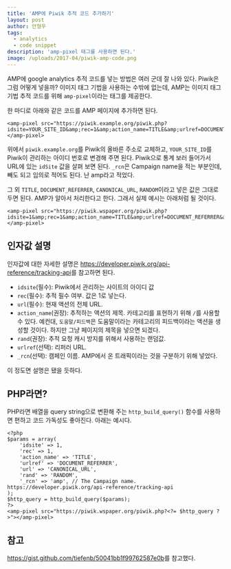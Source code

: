 ```yaml
---
title: 'AMP에 Piwik 추적 코드 추가하기'
layout: post
author: 안형우
tags: 
  - analytics
  - code snippet
description: 'amp-pixel 태그를 사용하면 된다.'
image: /uploads/2017-04/piwik-amp-code.png 
---
```


AMP에 google analytics 추적 코드를 넣는 방법은 여러 군데 잘 나와 있다. Piwik은 그럼 어떻게 넣을까? 이미지 태그 기법을 사용하는 수밖에 없는데, AMP는 이미지 태그 기법 추적 코드를 위해 `amp-pixel`이라는 태그를 제공한다.

한 마디로 아래와 같은 코드를 AMP 페이지에 추가하면 된다. 

    <amp-pixel src="https://piwik.example.org/piwik.php?idsite=YOUR_SITE_ID&amp;rec=1&amp;action_name=TITLE&amp;urlref=DOCUMENT_REFERRER&amp;url=CANONICAL_URL&amp;rand=RANDOM&amp;_rcn=amp"></amp-pixel>

위에서 `piwik.example.org`를 Piwik의 올바른 주소로 교체하고, `YOUR_SITE_ID`를 Piwik이 관리하는 아이디 번호로 변경해 주면 된다. Piwik으로 통계 보러 들어가서 URL에 있는 `idSite` 값을 살펴 보면 된다. `_rcn`은 Campaign name을 적는 부분인데, 빼도 되고 임의로 적어도 된다. 난 amp라고 적었다.

그 외 `TITLE`, `DOCUMENT_REFERRER`, `CANONICAL_URL`, `RANDOM`이라고 넣은 값은 그대로 두면 된다. AMP가 알아서 처리한다고 한다. 그래서 실제 예시는 아래처럼 될 것이다.

    <amp-pixel src="https://piwik.wspaper.org/piwik.php?idsite=1&amp;rec=1&amp;action_name=TITLE&amp;urlref=DOCUMENT_REFERRER&amp;url=CANONICAL_URL&amp;rand=RANDOM&amp;_rcn=amp"></amp-pixel>

## 인자값 설명

인자값에 대한 자세한 설명은 <https://developer.piwik.org/api-reference/tracking-api>를 참고하면 된다.

- `idsite`(필수): Piwik에서 관리하는 사이트의 아이디 값
- `rec`(필수): 추적 필수 여부. 값은 1로 넣는다.
- `url`(필수): 현재 액션의 전체 URL.
- `action_name`(권장): 추적하는 액션의 제목. 카테고리를 표현하기 위해 `/`를 사용할 수 있다. 예컨대, `도움말/피드백`은 도움말이라는 카테고리의 피드백이라는 액션을 생성할 것이다. 하지만 그냥 페이지의 제목을 넣으면 되겠다.
- `rand`(권장): 추적 요청 캐시 방지를 위해서 사용하는 랜덤값.
- `urlref`(선택): 리퍼러 URL.
- `_rcn`(선택): 캠페인 이름. AMP에서 온 트래픽이라는 것을 구분하기 위해 넣었다.

이 정도면 설명은 됐을 듯하다.	

## PHP라면?

PHP라면 배열을 query string으로 변환해 주는 `http_build_query()` 함수를 사용하면 편하고 코드 가독성도 좋아진다. 아래는 예시다.

    <?php
    $params = array(
        'idsite' => 1,
        'rec' => 1,
        'action_name' => 'TITLE',
        'urlref' => 'DOCUMENT_REFERRER',
        'url' => 'CANONICAL_URL',
        'rand' => 'RANDOM',
        '_rcn' => 'amp', // The Campaign name. https://developer.piwik.org/api-reference/tracking-api
    );
    $http_query = http_build_query($params);
    ?>
    <amp-pixel src="https://piwik.wspaper.org/piwik.php?<?= $http_query ?>"></amp-pixel>

## 참고

<https://gist.github.com/tiefenb/50041bb1f99762587e0b>를 참고했다.
